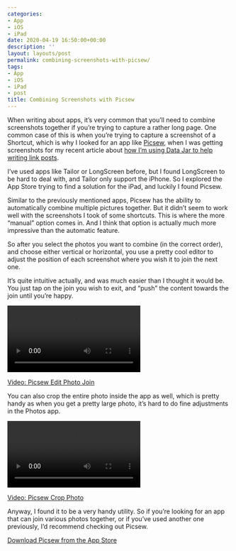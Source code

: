 ```yaml
---
categories:
- App
- iOS
- iPad
date: 2020-04-19 16:50:00+00:00
description: ''
layout: layouts/post
permalink: combining-screenshots-with-picsew/
tags:
- App
- iOS
- iPad
- post
title: Combining Screenshots with Picsew
---
```


<p>When writing about apps, it’s very common that you’ll need to combine  screenshots together if you’re trying to capture a rather long page. One common case of this is when you’re trying to capture a screenshot of a Shortcut, which is why I looked for an app like <a href="https://apps.apple.com/gb/app/picsew-screenshot-stitching/id1208145167?uo=4)">Picsew</a>, when I was getting screenshots for my recent article about <a href="https://chrishannah.me/how-im-using-shortcuts-and-data-jar-to-help-write-link-posts/">how I’m using Data Jar to help writing link posts</a>.</p>
<p>I’ve used apps like Tailor or LongScreen before, but I found LongScreen to be hard to deal with, and Tailor only support the iPhone. So I explored the App Store trying to find a solution for the iPad, and luckily I found Picsew.</p>
<p>Similar to the previously mentioned apps, Picsew has the ability to automatically combine multiple pictures together. But it didn’t seem to work well with the screenshots I took of some shortcuts. This is where the more “manual” option comes in. And I think that option is actually much more impressive than the automatic feature.</p>
<p>So after you select the photos you want to combine (in the correct order), and choose either vertical or horizontal, you use a pretty cool editor to adjust the position of each screenshot where you wish it to join the next one.</p>
<p>It’s quite intuitive actually, and was much easier than I thought it would be. You just tap on the join you wish to exit, and “push” the content towards the join until you’re happy.</p>
<p><video controls=""><source src="https://cdn.chrishannah.me/images/2020/04/RPReplay_Final1587307846.mov" type="video/mp4"></video></p>
<p><a href="https://cdn.chrishannah.me/images/2020/04/RPReplay_Final1587307846.mov">Video: Picsew Edit Photo Join</a></p>
<p>You can also crop the entire photo inside the app as well, which is pretty handy as when you get a pretty large photo, it’s hard to do fine adjustments in the Photos app.</p>
<p><video controls=""><source src="https://cdn.chrishannah.me/images/2020/04/RPReplay_Final1587307907.mov" type="video/mp4"></video></p>
<p><a href="https://cdn.chrishannah.me/images/2020/04/RPReplay_Final1587307907.mov5">Video: Picsew Crop Photo</a></p>
<p>Anyway, I found it to be a very handy utility. So if you’re looking for an app that can join various photos together, or if you’ve used another one previously, I’d recommend checking out Picsew.</p>
<p><a href="https://apps.apple.com/gb/app/picsew-screenshot-stitching/id1208145167?uo=4)">Download Picsew from the App Store</a></p>